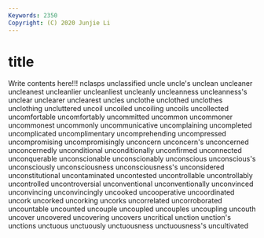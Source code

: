 ```yaml
---
Keywords: 2350
Copyright: (C) 2020 Junjie Li
---
```


# title

Write contents here!!!
nclasps
unclassified 
uncle 
uncle's 
unclean 
uncleaner 
uncleanest 
uncleanlier 
uncleanliest 
uncleanly 
uncleanness
uncleanness's 
unclear 
unclearer 
unclearest 
uncles 
unclothe 
unclothed 
unclothes 
unclothing 
uncluttered
uncoil 
uncoiled 
uncoiling 
uncoils 
uncollected 
uncomfortable 
uncomfortably 
uncommitted 
uncommon 
uncommoner
uncommonest 
uncommonly 
uncommunicative 
uncomplaining 
uncompleted 
uncomplicated 
uncomplimentary 
uncomprehending 
uncompressed 
uncompromising
uncompromisingly 
unconcern 
unconcern's 
unconcerned 
unconcernedly 
unconditional 
unconditionally 
unconfirmed 
unconnected 
unconquerable
unconscionable 
unconscionably 
unconscious 
unconscious's 
unconsciously 
unconsciousness 
unconsciousness's 
unconsidered 
unconstitutional 
uncontaminated
uncontested 
uncontrollable 
uncontrollably 
uncontrolled 
uncontroversial 
unconventional 
unconventionally 
unconvinced 
unconvincing 
unconvincingly
uncooked 
uncooperative 
uncoordinated 
uncork 
uncorked 
uncorking 
uncorks 
uncorrelated 
uncorroborated 
uncountable
uncounted 
uncouple 
uncoupled 
uncouples 
uncoupling 
uncouth 
uncover 
uncovered 
uncovering 
uncovers
uncritical 
unction 
unction's 
unctions 
unctuous 
unctuously 
unctuousness 
unctuousness's 
uncultivated 
